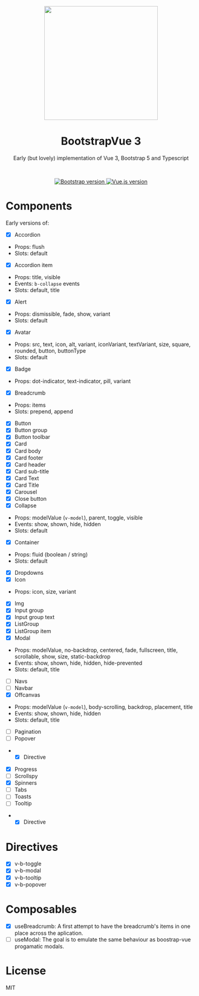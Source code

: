 <p align="center">
  <a href="https://cdmoro.github.io/bootstrap-vue-3/">
    <img src="https://raw.githubusercontent.com/cdmoro/bootstrap-vue-3/main/static/logo.png" width="300">
  </a>
</p>

<h1 align="center">BootstrapVue 3</h1>
<p align="center">Early (but lovely) implementation of Vue 3, Bootstrap 5 and Typescript</p>

<br>

<p align="center">
  <a href="https://getbootstrap.com/docs/5.0/getting-started/introduction/">
    <img src="https://flat.badgen.net/badge/bootstrap/5.0.x/563d7c" alt="Bootstrap version">
  </a>
  <a href="https://v3.vuejs.org/">
    <img src="https://flat.badgen.net/badge/vue.js/3.0.x/4fc08d" alt="Vue.js version">
  </a>
</p>

# Components

Early versions of:

- [x] Accordion
- Props: flush
- Slots: default
- [x] Accordion item
- Props: title, visible
- Events: `b-collapse` events
- Slots: default, title
 
- [x] Alert
- Props: dismissible, fade, show, variant
- Slots: default

- [x] Avatar
- Props: src, text, icon, alt, variant, iconVariant, textVariant, size, square, rounded, button, buttonType
- Slots: default

- [x] Badge
- Props: dot-indicator, text-indicator, pill, variant

- [x] Breadcrumb
- Props: items
- Slots: prepend, append

- [x] Button
- [x] Button group
- [x] Button toolbar
- [x] Card
- [x] Card body
- [x] Card footer
- [x] Card header
- [x] Card sub-title
- [x] Card Text
- [x] Card Title
- [x] Carousel
- [x] Close button
- [x] Collapse
- Props: modelValue (`v-model`), parent, toggle, visible
- Events: show, shown, hide, hidden
- Slots: default

- [x] Container
- Props: fluid (boolean / string)
- Slots: default

- [x] Dropdowns
- [x] Icon
- Props: icon, size, variant

- [x] Img
- [x] Input group
- [x] Input group text
- [x] ListGroup
- [x] ListGroup item
- [x] Modal
- Props: modelValue, no-backdrop, centered, fade, fullscreen, title, scrollable, show, size, static-backdrop
- Events: show, shown, hide, hidden, hide-prevented
- Slots: default, title
- [ ] Navs
- [ ] Navbar
- [x] Offcanvas
- Props: modelValue (`v-model`), body-scrolling, backdrop, placement, title
- Events: show, shown, hide, hidden
- Slots: default, title
- [ ] Pagination
- [ ] Popover
- - [x] Directive
- [x] Progress
- [ ] Scrollspy
- [x] Spinners
- [ ] Tabs
- [ ] Toasts
- [ ] Tooltip
- - [x] Directive

# Directives

- [x] v-b-toggle
- [x] v-b-modal
- [x] v-b-tooltip
- [x] v-b-popover

# Composables

- [x] useBreadcrumb: A first attempt to have the breadcrumb's items in one place across the aplication.
- [ ] useModal: The goal is to emulate the same behaviour as boostrap-vue progamatic modals.

# License

MIT
